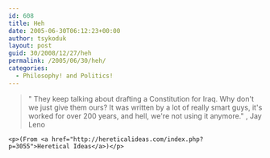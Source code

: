 ```yaml
---
id: 608
title: Heh
date: 2005-06-30T06:12:23+00:00
author: tsykoduk
layout: post
guid: 30/2008/12/27/heh
permalink: /2005/06/30/heh/
categories:
  - Philosophy! and Politics!
---
```

<blockquote>" They keep talking about drafting a Constitution for Iraq. Why don't we just give them ours? It was written by a lot of really smart guys, it's worked for over 200 years, and hell, we're not using it anymore." , Jay Leno</blockquote>

	<p>(From <a href="http://hereticalideas.com/index.php?p=3055">Heretical Ideas</a>)</p>